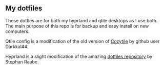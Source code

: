 ## My dotfiles

These dotfles are for both my hyprland and qtile desktops as I use both. The main purpose of this repo is for backup and easy install on new computers.

Qtile config is a modification of the old version of [Cozytile](https://github.com/Darkkal44/CozyTile) by github user Darkkal44.

Hyprland is a slight modification of the amazing [dotfiles repository](https://gitlab.com/stephan-raabe/dotfiles) by Stephan Raabe.

